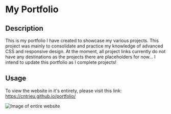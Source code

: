 # My Portfolio

## Description

This is my portfolio I have created to showcase my various projects. This project was mainly to consolidate and practice my knowledge of advanced CSS and responsive design. At the moment, all project links currently do not have any destinations as the projects there are placeholders for now... I intend to update this portfolio as I complete projects!

## Usage

To view the website in it's entirety, please visit this link: https://cntrieu.github.io/portfolio/

![Image of entire website](/assets/images/website.png?raw=true "Portfolio Screenshot")
